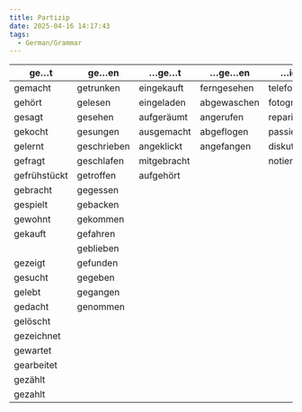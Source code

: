 ```yaml
---
title: Partizip
date: 2025-04-16 14:17:43
tags: 
  - German/Grammar
---
```


| ge…t         | ge…en       | …ge…t       | …ge…en      | …iert        | …t      |
| ------------ | ----------- | ----------- | ----------- | ------------ | ------- |
| gemacht      | getrunken   | eingekauft  | ferngesehen | telefoniert  | besucht |
| gehört       | gelesen     | eingeladen  | abgewaschen | fotografiert | erzählt |
| gesagt       | gesehen     | aufgeräumt  | angerufen   | repariert    | erlebt  |
| gekocht      | gesungen    | ausgemacht  | abgeflogen  | passiert     | bezahlt |
| gelernt      | geschrieben | angeklickt  | angefangen  | diskutiert   |         |
| gefragt      | geschlafen  | mitgebracht |             | notiert      |         |
| gefrühstückt | getroffen   | aufgehört   |             |              |         |
| gebracht     | gegessen    |             |             |              |         |
| gespielt     | gebacken    |             |             |              |         |
| gewohnt      | gekommen    |             |             |              |         |
| gekauft      | gefahren    |             |             |              |         |
|              | geblieben   |             |             |              |         |
| gezeigt      | gefunden    |             |             |              |         |
| gesucht      | gegeben     |             |             |              |         |
| gelebt       | gegangen    |             |             |              |         |
| gedacht      | genommen    |             |             |              |         |
| gelöscht     |             |             |             |              |         |
| gezeichnet   |             |             |             |              |         |
| gewartet     |             |             |             |              |         |
| gearbeitet   |             |             |             |              |         |
| gezählt      |             |             |             |              |         |
| gezahlt      |             |             |             |              |         |
